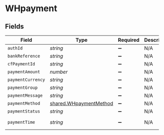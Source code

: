 # WHpayment


## Fields

| Field                                                                   | Type                                                                    | Required                                                                | Description                                                             | Example                                                                 |
| ----------------------------------------------------------------------- | ----------------------------------------------------------------------- | ----------------------------------------------------------------------- | ----------------------------------------------------------------------- | ----------------------------------------------------------------------- |
| `authId`                                                                | *string*                                                                | :heavy_minus_sign:                                                      | N/A                                                                     | null                                                                    |
| `bankReference`                                                         | *string*                                                                | :heavy_minus_sign:                                                      | N/A                                                                     | 1903772466                                                              |
| `cfPaymentId`                                                           | *string*                                                                | :heavy_minus_sign:                                                      | N/A                                                                     | 1107253                                                                 |
| `paymentAmount`                                                         | *number*                                                                | :heavy_minus_sign:                                                      | N/A                                                                     | 1                                                                       |
| `paymentCurrency`                                                       | *string*                                                                | :heavy_minus_sign:                                                      | N/A                                                                     | INR                                                                     |
| `paymentGroup`                                                          | *string*                                                                | :heavy_minus_sign:                                                      | N/A                                                                     | credit_card                                                             |
| `paymentMessage`                                                        | *string*                                                                | :heavy_minus_sign:                                                      | N/A                                                                     | Transaction pending                                                     |
| `paymentMethod`                                                         | [shared.WHpaymentMethod](../../../sdk/models/shared/whpaymentmethod.md) | :heavy_minus_sign:                                                      | N/A                                                                     |                                                                         |
| `paymentStatus`                                                         | *string*                                                                | :heavy_minus_sign:                                                      | N/A                                                                     | SUCCESS                                                                 |
| `paymentTime`                                                           | *string*                                                                | :heavy_minus_sign:                                                      | N/A                                                                     | 2021-10-07T19:42:40+05:30                                               |